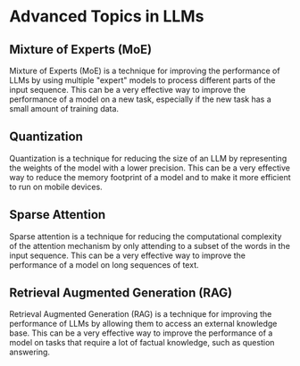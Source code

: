 # Advanced Topics in LLMs

## Mixture of Experts (MoE)

Mixture of Experts (MoE) is a technique for improving the performance of LLMs by using multiple "expert" models to process different parts of the input sequence. This can be a very effective way to improve the performance of a model on a new task, especially if the new task has a small amount of training data.

## Quantization

Quantization is a technique for reducing the size of an LLM by representing the weights of the model with a lower precision. This can be a very effective way to reduce the memory footprint of a model and to make it more efficient to run on mobile devices.

## Sparse Attention

Sparse attention is a technique for reducing the computational complexity of the attention mechanism by only attending to a subset of the words in the input sequence. This can be a very effective way to improve the performance of a model on long sequences of text.

## Retrieval Augmented Generation (RAG)

Retrieval Augmented Generation (RAG) is a technique for improving the performance of LLMs by allowing them to access an external knowledge base. This can be a very effective way to improve the performance of a model on tasks that require a lot of factual knowledge, such as question answering.
